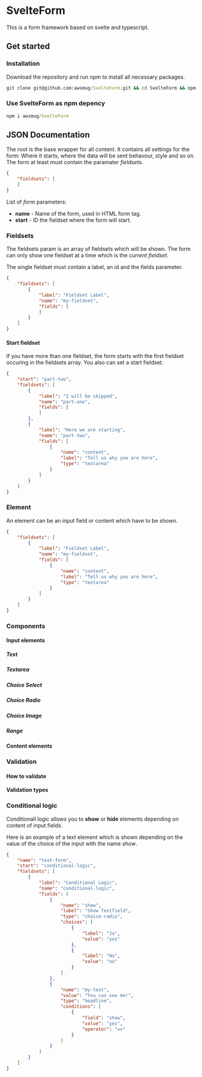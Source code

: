 # SvelteForm

This is a form framework based on svelte and typescript.

## Get started

### Installation

Download the repository and run npm to install all necessary packages.

```cmd
git clone git@github.com:awsmug/SvelteForm.git && cd SvelteForm && npm i
```

### Use SvelteForm as npm depency

```cmd
npm i awsmug/SvelteForm
```

## JSON Documentation

The root is the base wrapper for all content. It contains all settings for the form: Where it starts, where the data will be sent behavour, style and so on. The form at least must contain the paramater *fieldsets*.

```json
{
    "fieldsets": [
    ]
}
```

List of *form* parameters:

- **name** - Name of the form, used in HTML form tag.
- **start** - ID the fieldset where the form will start.

### Fieldsets

The fieldsets param is an array of fieldsets which will be shown. The form can only show one fieldset at a time which is the *current fieldset*.

The single fieldset must contain a label, an id and the fields parameter.

```json
{
    "fieldsets": [
        {
            "label": "Fieldset Label",
            "name": "my-fieldset",
            "fields": [
            ]
        }
    ]
}
```

#### Start fieldset

If you have more than one fieldset, the form starts with the first fieldset occuring in the fieldsets array. You also can set a start fieldset.

```json
{
    "start": "part-two",
    "fieldsets": [
        {
            "label": "I will be skipped",
            "name": "part-one",
            "fields": [
            ]
        },
        {
            "label": "Here we are starting",
            "name": "part-two",
            "fields": [
                {
                    "name": "content",
                    "label": "Tell us why you are here",
                    "type": "textarea"
                }
            ]
        }
    ]
}
```

### Element

An element can be an input field or content which have to be shown. 

```json
{
    "fieldsets": [
        {
            "label": "Fieldset Label",
            "name": "my-fieldset",
            "fields": [
                {
                    "name": "content",
                    "label": "Tell us why you are here",
                    "type": "textarea"
                }
            ]
        }
    ]
}
```

### Components

#### Input elements

##### Text

##### Textarea

##### Choice Select

##### Choice Radio

##### Choice Image

##### Range

#### Content elements

### Validation

#### How to validate

#### Validation types

### Conditional logic

Conditionall logic allows you to **show** or **hide** elements depending on content of input fields. 

Here is an example of a text element which is shown depending on the value of the choice of the input with the name *show*.

```json
{
    "name": "test-form",
    "start": "conditional-logic",
    "fieldsets": [
        {
            "label": "Conditional Logic",
            "name": "conditional-logic",
            "fields": [
                {
                    "name": "show",
                    "label": "Show Textfield",
                    "type": "choice-radio",
                    "choices": [                        
                        {
                            "label": "Ja",
                            "value": "yes"
                        },
                        {
                            "label": "No",
                            "value": "no"
                        }
                    ]
                },
                {
                    "name": "my-text",
                    "value": "You can see me!",
                    "type": "headline",
                    "conditions": [
                        {
                            "field": "show",
                            "value": "yes",
                            "operator": "=="
                        }
                    ]
                }
            ]
        }
    ]
}
```